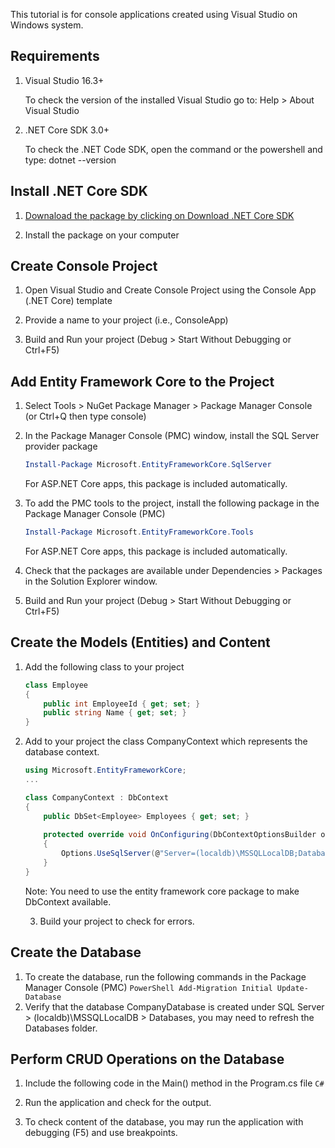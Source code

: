 This tutorial is for console applications created using Visual Studio on Windows system.

## Requirements

1. Visual Studio 16.3+

    To check the version of the installed Visual Studio go to: Help > About Visual Studio

2. .NET Core SDK 3.0+

    To check the .NET Code SDK, open the command or the powershell and type: dotnet --version

## Install .NET Core SDK

1. [Downaload the package by clicking on Download .NET Core SDK](https://dotnet.microsoft.com/download)

2. Install the package on your computer

## Create Console Project

1. Open Visual Studio and Create Console Project using the Console App (.NET Core) template

2. Provide a name to your project (i.e., ConsoleApp)

3. Build and Run your project (Debug > Start Without Debugging or Ctrl+F5)

## Add Entity Framework Core to the Project

1. Select Tools > NuGet Package Manager > Package Manager Console (or Ctrl+Q then type console)

2. In the Package Manager Console (PMC) window, install the SQL Server provider package
    ```PowerShell
    Install-Package Microsoft.EntityFrameworkCore.SqlServer
    ```
    For ASP.NET Core apps, this package is included automatically.
    
3. To add the PMC tools to the project, install the following package in the Package Manager Console (PMC)
    ```PowerShell
    Install-Package Microsoft.EntityFrameworkCore.Tools
    ```
    For ASP.NET Core apps, this package is included automatically.

4. Check that the packages are available under Dependencies > Packages in the Solution Explorer window.

5. Build and Run your project (Debug > Start Without Debugging or Ctrl+F5)

## Create the Models (Entities) and Content

1. Add the following class to your project
    ```C#
    class Employee
    {
        public int EmployeeId { get; set; }
        public string Name { get; set; }
    }
    ```
2. Add to your project the class CompanyContext which represents the database context.
    ```C#
    using Microsoft.EntityFrameworkCore;
    ...
    
    class CompanyContext : DbContext
    {
        public DbSet<Employee> Employees { get; set; }
        
        protected override void OnConfiguring(DbContextOptionsBuilder options)
        {
            Options.UseSqlServer(@"Server=(localdb)\MSSQLLocalDB;Database=CompanyDatabase;Trusted_Connection=True;");
        }
    }
    ```
    Note: You need to use the entity framework core package to make DbContext available.
    
    3. Build your project to check for errors.
    
## Create the Database
    
1. To create the database, run the following commands in the Package Manager Console (PMC)
        ```PowerShell
        Add-Migration Initial
        Update-Database
        ```
2. Verify that the database CompanyDatabase is created under SQL Server > (localdb)\MSSQLLocalDB > Databases, you may need to refresh the Databases folder.
    
## Perform CRUD Operations on the Database
    
1. Include the following code in the Main() method in the Program.cs file
        ```C#
        ```
2. Run the application and check for the output.
    
3. To check content of the database, you may run the application with debugging (F5) and use breakpoints.
